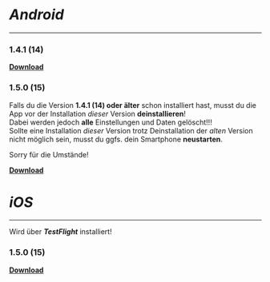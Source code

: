 # _Android_
---

### 1.4.1 (14)
**[Download](https://dl.dropboxusercontent.com/s/qh6itvgc37e1hqg/app-release.apk)**

### 1.5.0 (15)
Falls du die Version **1.4.1 (14) oder älter** schon installiert hast, musst du die App vor der Installation _dieser_ Version **deinstallieren**!  
Dabei werden jedoch **alle** Einstellungen und Daten gelöscht!!!  
Sollte eine Installation _dieser_ Version trotz Deinstallation der _alten_ Version nicht möglich sein, musst du ggfs. dein Smartphone **neustarten**.   
  
Sorry für die Umstände!  
  
**[Download](https://dl.dropboxusercontent.com/s/ldyh8l9k0c8lsbf/app-release-1.5.0.apk)**

# _iOS_
---

Wird über _**TestFlight**_ installiert!

### 1.5.0 (15)
**[Download](https://testflight.apple.com/join/22kUDQ1B)**